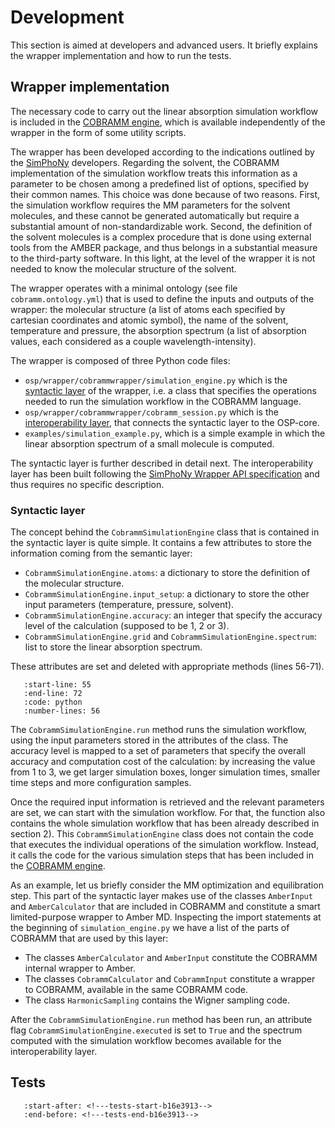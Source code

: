 # Development

This section is aimed at developers and advanced users. It briefly explains the
wrapper implementation and how to run the tests.

## Wrapper implementation
The necessary code to carry out the linear absorption simulation workflow is 
included in the [COBRAMM engine](https://site.unibo.it/cobramm/en),
which is available independently of the wrapper in the form of some utility 
scripts.

The wrapper has been developed according to the indications outlined by the 
[SimPhoNy](https://github.com/simphony/simphony-osp) developers. Regarding the
solvent, the COBRAMM implementation of the simulation workflow treats this 
information as a parameter to be chosen among a predefined list of options, 
specified by their common names. This choice was done because of two reasons.
First, the simulation workflow requires the MM parameters for the solvent 
molecules, and these cannot be generated automatically but require a 
substantial amount of non-standardizable work. Second, the definition of the
solvent molecules is a complex procedure that is done using external tools from
the AMBER package, and thus belongs in a substantial measure to the third-party
software. In this light, at the level of the wrapper it is not needed to know
the molecular structure of the solvent.

The wrapper operates with a minimal ontology (see file `cobramm.ontology.yml`)
that is used to define the inputs and outputs of the wrapper: the molecular
structure (a list of atoms each specified by cartesian coordinates and atomic
symbol), the name of the solvent, temperature and pressure, the absorption 
spectrum (a list of absorption values, each considered as a couple 
wavelength-intensity).

The wrapper is composed of three Python code files:
* `osp/wrapper/cobrammwrapper/simulation_engine.py` which is the 
  [syntactic layer](https://simphony.readthedocs.io/en/v3.9.0/detailed_design.html#syntactic-layer)
  of the wrapper, i.e. a class that specifies the operations needed to run the
  simulation workflow in the COBRAMM language.
* `osp/wrapper/cobrammwrapper/cobramm_session.py` which is the 
  [interoperability layer](https://simphony.readthedocs.io/en/v3.9.0/detailed_design.html#interoperability-layer),
  that connects the syntactic layer to the OSP-core.
* `examples/simulation_example.py`, which is a simple example in which the 
  linear absorption spectrum of a small molecule is computed.

The syntactic layer is further described in detail next. The interoperability
layer has been built following the 
[SimPhoNy Wrapper API specification](https://simphony.readthedocs.io/en/v3.9.0/wrapper_development.html)
and thus requires no specific description. 

### Syntactic layer
The concept behind the `CobrammSimulationEngine` class that is contained in the
syntactic layer is quite simple. It contains a few attributes to store the
information coming from the semantic layer: 

* `CobrammSimulationEngine.atoms`: a dictionary to store the definition of the 
  molecular structure.
* `CobrammSimulationEngine.input_setup`: a dictionary to store the other input
  parameters (temperature, pressure, solvent).
* `CobrammSimulationEngine.accuracy`: an integer that specify the accuracy
  level of the calculation (supposed to be 1, 2 or 3).
* `CobrammSimulationEngine.grid` and `CobrammSimulationEngine.spectrum`: list
   to store the linear absorption spectrum.

These attributes are set and deleted with appropriate methods (lines 56-71). 

```{include} ../osp/wrappers/cobrammwrapper/simulation_engine.py
   :start-line: 55
   :end-line: 72
   :code: python
   :number-lines: 56
```

The `CobrammSimulationEngine.run` method runs the simulation workflow, using 
the input parameters stored in the attributes of the class. The accuracy level
is mapped to a set of parameters that specify the overall accuracy and 
computation cost of the calculation: by increasing the value from 1 to 3, we 
get larger simulation boxes, longer simulation times, smaller time steps and 
more configuration samples.

Once the required input information is retrieved and the relevant parameters 
are set, we can start with the simulation workflow. For that, the function also
contains the whole simulation workflow that has been already described in 
section 2). This `CobrammSimulationEngine` class does not contain the code that
executes the individual operations of the simulation workflow. Instead, it 
calls the code for the various simulation steps that has been included in the
[COBRAMM engine](https://site.unibo.it/cobramm/en).

As an example, let us briefly consider the MM optimization and equilibration
step. This part of the syntactic layer makes use of the classes `AmberInput`
and `AmberCalculator` that are included in COBRAMM and constitute a smart 
limited-purpose wrapper to Amber MD. Inspecting the import statements at the 
beginning of `simulation_engine.py` we have a list of the parts of COBRAMM that
are used by this layer: 

* The classes `AmberCalculator` and `AmberInput` constitute the COBRAMM
  internal wrapper to Amber.
* The classes `CobrammCalculator` and `CobrammInput` constitute a wrapper to 
  COBRAMM, available in the same COBRAMM code.
* The class `HarmonicSampling` contains the Wigner sampling code.

After the `CobrammSimulationEngine.run` method has been run, an attribute flag 
`CobrammSimulationEngine.executed` is set to `True` and the spectrum computed 
with the simulation workflow becomes available for the interoperability layer.

## Tests

```{include} ../README.md
   :start-after: <!---tests-start-b16e3913-->
   :end-before: <!---tests-end-b16e3913-->
```
